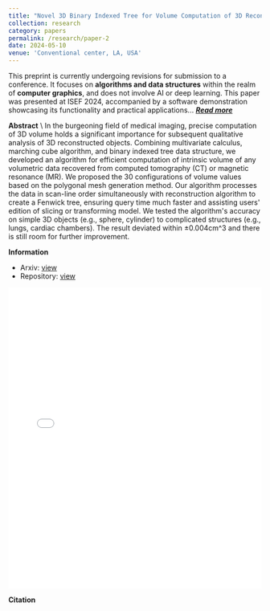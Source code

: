 ```yaml
---
title: "Novel 3D Binary Indexed Tree for Volume Computation of 3D Reconstructed Models from Volumetric Data"
collection: research
category: papers
permalink: /research/paper-2
date: 2024-05-10
venue: 'Conventional center, LA, USA'
---
```


This preprint is currently undergoing revisions for submission to a conference. It focuses on **algorithms and data structures** within the realm of **computer graphics**, and does not involve AI or deep learning. This paper was presented at ISEF 2024, accompanied by a software demonstration showcasing its functionality and practical applications... [***Read more***](/research/paper-2)

**Abstract** \\
In the burgeoning field of medical imaging, precise computation of 3D volume holds a significant importance for subsequent qualitative analysis of 3D reconstructed objects. Combining multivariate calculus, marching cube algorithm, and binary indexed tree data structure, we developed an algorithm for efficient computation of intrinsic volume of any volumetric data recovered from computed tomography (CT) or magnetic resonance (MR). We proposed the 30 configurations of volume values based on the polygonal mesh generation method. Our algorithm processes the data in scan-line order simultaneously with reconstruction algorithm to create a Fenwick tree, ensuring query time much faster and assisting users' edition of slicing or transforming model. We tested the algorithm's accuracy on simple 3D objects (e.g., sphere, cylinder) to complicated structures (e.g., lungs, cardiac chambers). The result deviated within ±0.004cm^3 and there is still room for further improvement.

**Information**
- Arxiv: [view]()
- Repository: [view]()

<embed src="/assets/images/isef/volume.pdf" width="100%" height="600px" />

**Citation**

